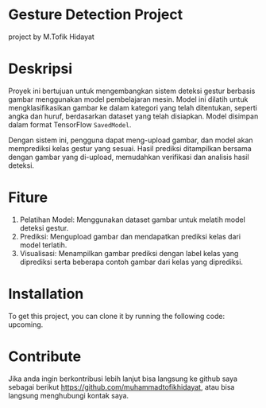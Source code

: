 # Gesture Detection Project
project by M.Tofik Hidayat

# Deskripsi
Proyek ini bertujuan untuk mengembangkan sistem deteksi gestur berbasis gambar menggunakan model pembelajaran mesin. Model ini dilatih untuk mengklasifikasikan gambar ke dalam kategori yang telah ditentukan, seperti angka dan huruf, berdasarkan dataset yang telah disiapkan. Model disimpan dalam format TensorFlow `SavedModel`.

Dengan sistem ini, pengguna dapat meng-upload gambar, dan model akan memprediksi kelas gestur yang sesuai. Hasil prediksi ditampilkan bersama dengan gambar yang di-upload, memudahkan verifikasi dan analisis hasil deteksi.

# Fiture
1. Pelatihan Model: Menggunakan dataset gambar untuk melatih model deteksi gestur.
2. Prediksi: Mengupload gambar dan mendapatkan prediksi kelas dari model terlatih.
3. Visualisasi: Menampilkan gambar prediksi dengan label kelas yang diprediksi serta beberapa contoh gambar dari kelas yang diprediksi.

# Installation
To get this project, you can clone it by running the following code: upcoming.

# Contribute
Jika anda ingin berkontribusi lebih lanjut bisa langsung ke github saya sebagai berikut https://github.com/muhammadtofikhidayat, atau bisa langsung menghubungi kontak saya.